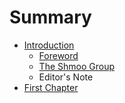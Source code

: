 # Summary

* [Introduction](README.md)
   * [Foreword](foreword.md)
   * [The Shmoo Group](the_shmoo_group.md)
   * Editor's Note
* [First Chapter](chapter1.md)

